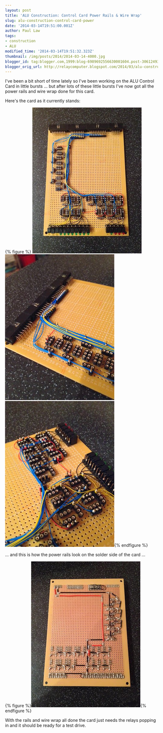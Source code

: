 ```yaml
---
layout: post
title: 'ALU Construction: Control Card Power Rails & Wire Wrap'
slug: alu-construction-control-card-power
date: '2014-03-14T19:51:00.001Z'
author: Paul Law
tags:
- construction
- ALU
modified_time: '2014-03-14T19:51:32.323Z'
thumbnail: /img/posts/2014/2014-03-14-4000.jpg
blogger_id: tag:blogger.com,1999:blog-6989692556630001604.post-3061249362112276422
blogger_orig_url: http://relaycomputer.blogspot.com/2014/03/alu-construction-control-card-power.html
---
```


I've been a bit short of time lately so I've been working on the ALU Control 
Card in little bursts ... but after lots of these little bursts I've now got 
all the power rails and wire wrap done for this card.

Here's the 
card as it currently stands:

{% figure %}
![ALU Control Card](/assets/img/posts/2014/2014-03-14-0000.jpg)
![ALU Control Card (close up top half)](/assets/img/posts/2014/2014-03-14-0001.jpg)
![ALU Control Card (close up bottom half)](/assets/img/posts/2014/2014-03-14-0002.jpg){% endfigure %}

... and this is how the power rails look on the solder side of the 
card ...

{% figure %}![ALU Control Card (solder side)](/assets/img/posts/2014/2014-03-14-0003.jpg){% endfigure %}

With the 
rails and wire wrap all done the card just needs the relays popping in and it 
should be ready for a test drive. 

